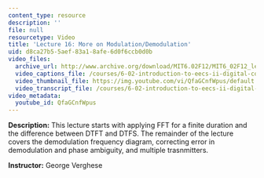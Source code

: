 ```yaml
---
content_type: resource
description: ''
file: null
resourcetype: Video
title: 'Lecture 16: More on Modulation/Demodulation'
uid: d8ca27b5-5aef-83a1-8afe-6d0f6ccb0d0b
video_files:
  archive_url: http://www.archive.org/download/MIT6.02F12/MIT6_02F12_lec16_300k.mp4
  video_captions_file: /courses/6-02-introduction-to-eecs-ii-digital-communication-systems-fall-2012/c21421515ac054bcb0a1764194693c65_QfaGCnfWpus.vtt
  video_thumbnail_file: https://img.youtube.com/vi/QfaGCnfWpus/default.jpg
  video_transcript_file: /courses/6-02-introduction-to-eecs-ii-digital-communication-systems-fall-2012/a079c770447b6843258b44ba9c58acf2_QfaGCnfWpus.pdf
video_metadata:
  youtube_id: QfaGCnfWpus
---
```


**Description:** This lecture starts with applying FFT for a finite duration and the difference between DTFT and DTFS. The remainder of the lecture covers the demodulation frequency diagram, correcting error in demodulation and phase ambiguity, and multiple trasnmitters.

**Instructor:** George Verghese